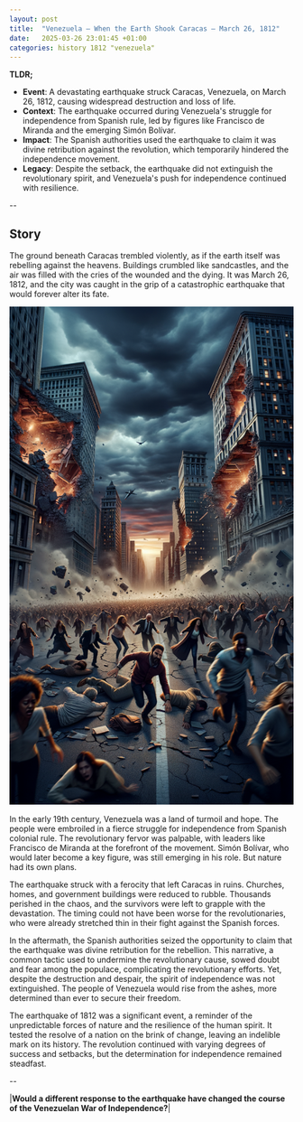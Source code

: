 ```yaml
---
layout: post
title:  "Venezuela – When the Earth Shook Caracas – March 26, 1812"
date:   2025-03-26 23:01:45 +01:00
categories: history 1812 "venezuela"
---
```


**TLDR;**
- **Event**: A devastating earthquake struck Caracas, Venezuela, on March 26, 1812, causing widespread destruction and loss of life.
- **Context**: The earthquake occurred during Venezuela's struggle for independence from Spanish rule, led by figures like Francisco de Miranda and the emerging Simón Bolívar.
- **Impact**: The Spanish authorities used the earthquake to claim it was divine retribution against the revolution, which temporarily hindered the independence movement.
- **Legacy**: Despite the setback, the earthquake did not extinguish the revolutionary spirit, and Venezuela's push for independence continued with resilience.

--

## Story

The ground beneath Caracas trembled violently, as if the earth itself was rebelling against the heavens. Buildings crumbled like sandcastles, and the air was filled with the cries of the wounded and the dying. It was March 26, 1812, and the city was caught in the grip of a catastrophic earthquake that would forever alter its fate.

![Image](/assets/images/26_March_e5deee1da0e527ba76325cd015003e25.png)

In the early 19th century, Venezuela was a land of turmoil and hope. The people were embroiled in a fierce struggle for independence from Spanish colonial rule. The revolutionary fervor was palpable, with leaders like Francisco de Miranda at the forefront of the movement. Simón Bolívar, who would later become a key figure, was still emerging in his role. But nature had its own plans.

The earthquake struck with a ferocity that left Caracas in ruins. Churches, homes, and government buildings were reduced to rubble. Thousands perished in the chaos, and the survivors were left to grapple with the devastation. The timing could not have been worse for the revolutionaries, who were already stretched thin in their fight against the Spanish forces.

In the aftermath, the Spanish authorities seized the opportunity to claim that the earthquake was divine retribution for the rebellion. This narrative, a common tactic used to undermine the revolutionary cause, sowed doubt and fear among the populace, complicating the revolutionary efforts. Yet, despite the destruction and despair, the spirit of independence was not extinguished. The people of Venezuela would rise from the ashes, more determined than ever to secure their freedom.

The earthquake of 1812 was a significant event, a reminder of the unpredictable forces of nature and the resilience of the human spirit. It tested the resolve of a nation on the brink of change, leaving an indelible mark on its history. The revolution continued with varying degrees of success and setbacks, but the determination for independence remained steadfast.

--

|**Would a different response to the earthquake have changed the course of the Venezuelan War of Independence?**|

